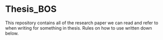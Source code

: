 # Thesis_BOS
This repository contains all of the research paper we can read and refer to when writing for something in thesis. Rules on how to use written down below.
